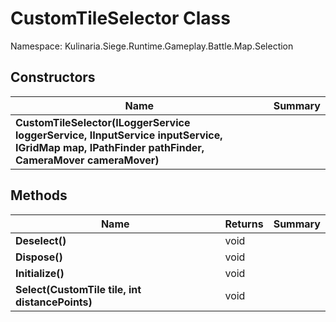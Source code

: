 # CustomTileSelector Class

Namespace: Kulinaria.Siege.Runtime.Gameplay.Battle.Map.Selection


## Constructors

| Name | Summary |
|---|---|
| **CustomTileSelector(ILoggerService loggerService, IInputService inputService, IGridMap map, IPathFinder pathFinder, CameraMover cameraMover)** |  |
## Methods

| Name | Returns | Summary |
|---|---|---|
| **Deselect()** | void |  |
| **Dispose()** | void |  |
| **Initialize()** | void |  |
| **Select(CustomTile tile, int distancePoints)** | void |  |
